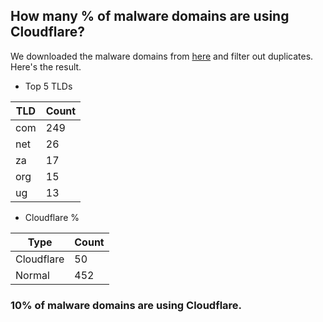 ## How many % of malware domains are using Cloudflare?


We downloaded the malware domains from [here](https://urlhaus.abuse.ch) and filter out duplicates.
Here's the result.


[//]: # (start replacement)


- Top 5 TLDs

| TLD | Count |
| --- | --- |
| com | 249 |
| net | 26 |
| za | 17 |
| org | 15 |
| ug | 13 |


- Cloudflare %

| Type | Count |
| --- | --- |
| Cloudflare | 50 |
| Normal | 452 |


### 10% of malware domains are using Cloudflare.